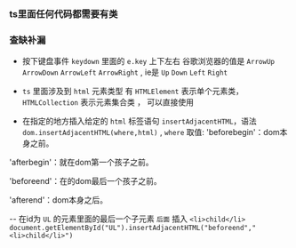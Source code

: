 ###  ts里面任何代码都需要有类

### 查缺补漏
- 按下键盘事件 `keydown` 里面的 `e.key` 上下左右 谷歌浏览器的值是 `ArrowUp` `ArrowDown` `ArrowLeft` `ArrowRight` , ie是 `Up` `Down` `Left` `Right`

- `ts` 里面涉及到 `html` 元素类型 有 `HTMLElement` 表示单个元素类，`HTMLCollection` 表示元素集合类 ， 可以直接使用

- 在指定的地方插入给定的 `html` 标签语句 `insertAdjacentHTML`，语法  `dom.insertAdjacentHTML(where,html)` , `where` 取值: 
'beforebegin'：dom本身之前。

'afterbegin'：就在dom第一个孩子之前。

'beforeend'：在的dom最后一个孩子之前。

'afterend'：dom本身之后。


   --  在id为 `UL` 的元素里面的最后一个子元素 `后面` 插入 `<li>child</li>`
    ```
      document.getElementById("UL").insertAdjacentHTML("beforeend","<li>child</li>")
    ```
   
